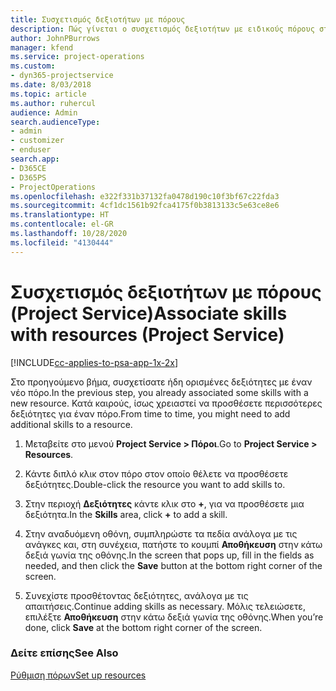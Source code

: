 ```yaml
---
title: Συσχετισμός δεξιοτήτων με πόρους
description: Πώς γίνεται ο συσχετισμός δεξιοτήτων με ειδικούς πόρους στο Project Service
author: JohnPBurrows
manager: kfend
ms.service: project-operations
ms.custom:
- dyn365-projectservice
ms.date: 8/03/2018
ms.topic: article
ms.author: ruhercul
audience: Admin
search.audienceType:
- admin
- customizer
- enduser
search.app:
- D365CE
- D365PS
- ProjectOperations
ms.openlocfilehash: e322f331b37132fa0478d190c10f3bf67c22fda3
ms.sourcegitcommit: 4cf1dc1561b92fca4175f0b3813133c5e63ce8e6
ms.translationtype: HT
ms.contentlocale: el-GR
ms.lasthandoff: 10/28/2020
ms.locfileid: "4130444"
---
```

# <a name="associate-skills-with-resources-project-service"></a><span data-ttu-id="bc33a-103">Συσχετισμός δεξιοτήτων με πόρους (Project Service)</span><span class="sxs-lookup"><span data-stu-id="bc33a-103">Associate skills with resources (Project Service)</span></span>

[!INCLUDE[cc-applies-to-psa-app-1x-2x](../includes/cc-applies-to-psa-app-1x-2x.md)]

<span data-ttu-id="bc33a-104">Στο προηγούμενο βήμα, συσχετίσατε ήδη ορισμένες δεξιότητες με έναν νέο πόρο.</span><span class="sxs-lookup"><span data-stu-id="bc33a-104">In the previous step, you already associated some skills with  a new resource.</span></span> <span data-ttu-id="bc33a-105">Κατά καιρούς, ίσως χρειαστεί να προσθέσετε περισσότερες δεξιότητες για έναν πόρο.</span><span class="sxs-lookup"><span data-stu-id="bc33a-105">From time to time, you might need to add additional skills to a resource.</span></span>  
  
1.  <span data-ttu-id="bc33a-106">Μεταβείτε στο μενού **Project Service > Πόροι**.</span><span class="sxs-lookup"><span data-stu-id="bc33a-106">Go to **Project Service > Resources**.</span></span>  
  
2.  <span data-ttu-id="bc33a-107">Κάντε διπλό κλικ στον πόρο στον οποίο θέλετε να προσθέσετε δεξιότητες.</span><span class="sxs-lookup"><span data-stu-id="bc33a-107">Double-click the resource you want to add skills to.</span></span>  
  
3.  <span data-ttu-id="bc33a-108">Στην περιοχή **Δεξιότητες** κάντε κλικ στο **+**, για να προσθέσετε μια δεξιότητα.</span><span class="sxs-lookup"><span data-stu-id="bc33a-108">In the **Skills** area, click **+** to add a skill.</span></span>  
  
4.  <span data-ttu-id="bc33a-109">Στην αναδυόμενη οθόνη, συμπληρώστε τα πεδία ανάλογα με τις ανάγκες και, στη συνέχεια, πατήστε το κουμπί **Αποθήκευση** στην κάτω δεξιά γωνία της οθόνης.</span><span class="sxs-lookup"><span data-stu-id="bc33a-109">In the screen that pops up, fill in the fields as needed, and then click the **Save** button at the bottom right corner of the screen.</span></span>  
  
5.  <span data-ttu-id="bc33a-110">Συνεχίστε προσθέτοντας δεξιότητες, ανάλογα με τις απαιτήσεις.</span><span class="sxs-lookup"><span data-stu-id="bc33a-110">Continue adding skills as necessary.</span></span> <span data-ttu-id="bc33a-111">Μόλις τελειώσετε, επιλέξτε **Αποθήκευση** στην κάτω δεξιά γωνία της οθόνης.</span><span class="sxs-lookup"><span data-stu-id="bc33a-111">When you’re done, click **Save** at the bottom right corner of the screen.</span></span>  
  
### <a name="see-also"></a><span data-ttu-id="bc33a-112">Δείτε επίσης</span><span class="sxs-lookup"><span data-stu-id="bc33a-112">See Also</span></span>  
 [<span data-ttu-id="bc33a-113">Ρύθμιση πόρων</span><span class="sxs-lookup"><span data-stu-id="bc33a-113">Set up resources</span></span>](../psa/set-up-resources.md)

